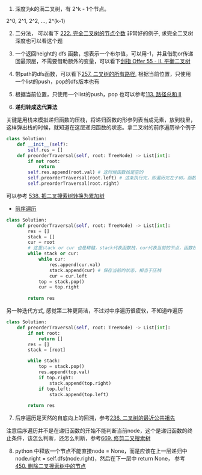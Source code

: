1. 深度为k的满二叉树，有 2^k - 1个节点。

2^0, 2^1, 2^2, ..., 2^(k-1)

2. 二分法， 可以看下 [222. 完全二叉树的节点个数](222.%20完全二叉树的节点个数.py) 非常好的例子, 求完全二叉树深度也可以看这个题

3. 一个返回height的 dfs 函数，想表示一个布尔值，可以用-1，并且借助or传递回最顶层，不需要借助额外的变量，可以看下[剑指 Offer 55 - II. 平衡二叉树](剑指%20Offer%2055%20-%20II.%20平衡二叉树.py)

4. 带path的dfs函数，可以看下[257. 二叉树的所有路径](./257.%20二叉树的所有路径.py), 根据当前位置，只使用一个list的push，pop的dfs版本也有

5. 根据当前位置，只使用一个list的push，pop 也可以参考[113. 路径总和 II](113.%20路径总和%20II.py)

6. **递归转成迭代算法**

关键是用栈来模拟递归函数的压栈，将递归函数的形参列表当成元素，放到栈里，这样弹出栈的时候，就知道在这层递归函数的状态。拿二叉树的前序遍历举个例子

```python
class Solution:
	def __init__(self):
		self.res = []
    def preorderTraversal(self, root: TreeNode) -> List[int]:
    	if not root:
    		return
    	self.res.append(root.val) # 这时候函数栈是空的
    	self.preorderTraversal(root.left) # 这条执行完，即遍历完左子树，函数栈也是空的
    	self.preorderTraversal(root.right)
```

可以参考 [538. 把二叉搜索树转换为累加树](./538.%20把二叉搜索树转换为累加树.py)

- [前序遍历](https://link.zhihu.com/?target=https%3A//leetcode-cn.com/problems/binary-tree-preorder-traversal/)

```python
class Solution:
    def preorderTraversal(self, root: TreeNode) -> List[int]:
        res = []
        stack = []
        cur = root
        # 这里stack or cur 也是精髓，stack代表函数栈，cur代表当前的节点，函数栈可能会空好几次，按递归画下图就可以了。例如，刚开始的时候
        while stack or cur:
            while cur:
                res.append(cur.val)
                stack.append(cur) # 保存当前的状态，相当于压栈
                cur = cur.left
            top = stack.pop()
            cur = top.right
        
        return res
```

另一种迭代方式, 感觉第二种更简洁，不过对中序遍历很疲软，不知道咋遍历
```python
class Solution:
    def preorderTraversal(self, root: TreeNode) -> List[int]:
        if not root:
            return []
        res = []
        stack = [root]

        while stack:
            top = stack.pop()
            res.append(top.val)
            if top.right:
                stack.append(top.right)
            if top.left:
                stack.append(top.left)
        
        return res
```

7. 后序遍历是天然的自底向上的回溯，参考[236. 二叉树的最近公共祖先](./236.%20二叉树的最近公共祖先.py)

注意后序遍历并不是在递归函数的开始不能判断当前node，这个是递归函数的终止条件，该怎么判断，还怎么判断，参考[669. 修剪二叉搜索树](./669.%20修剪二叉搜索树.py)

8. python 中释放一个节点不能直接node = None，而是应该在上一层递归中node.right = self.dfs(node.right)，然后在下一层中 return None， 参考 [450. 删除二叉搜索树中的节点](./450.%20删除二叉搜索树中的节点.py)
